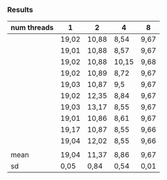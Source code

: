 
### Results

| num threads | 1     | 2     | 4     | 8    | 
|-------------|-------|-------|-------|------| 
|             | 19,02 | 10,88 | 8,54  | 9,67 | 
|             | 19,01 | 10,88 | 8,57  | 9,67 | 
|             | 19,02 | 10,88 | 10,15 | 9,68 | 
|             | 19,02 | 10,89 | 8,72  | 9,67 | 
|             | 19,03 | 10,87 | 9,5   | 9,67 | 
|             | 19,02 | 12,35 | 8,84  | 9,67 | 
|             | 19,03 | 13,17 | 8,55  | 9,67 | 
|             | 19,01 | 10,86 | 8,61  | 9,67 | 
|             | 19,17 | 10,87 | 8,55  | 9,66 | 
|             | 19,04 | 12,02 | 8,55  | 9,66 | 
|             |       |       |       |      | 
| mean        | 19,04 | 11,37 | 8,86  | 9,67 | 
| sd          | 0,05  | 0,84  | 0,54  | 0,01 |